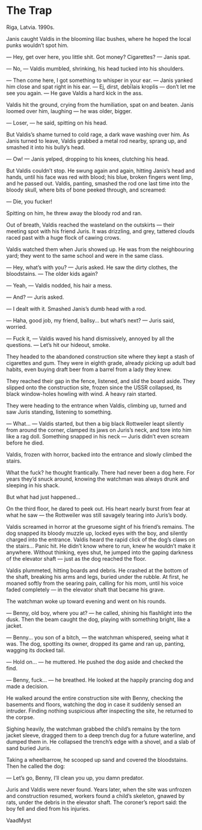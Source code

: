 # The Trap



Riga, Latvia. 1990s.


Janis caught Valdis in the blooming lilac bushes, where he hoped the local punks wouldn’t spot him.

— Hey, get over here, you little shit. Got money? Cigarettes? — Janis spat.

— No, — Valdis mumbled, shrinking, his head tucked into his shoulders.

— Then come here, I got something to whisper in your ear. — Janis yanked him close and spat right in his ear. — Ej, dirst, debīlais kroplis — don’t let me see you again. — He gave Valdis a hard kick in the ass.

Valdis hit the ground, crying from the humiliation, spat on and beaten. Janis loomed over him, laughing — he was older, bigger.

— Loser, — he said, spitting on his head.

But Valdis’s shame turned to cold rage, a dark wave washing over him. As Janis turned to leave, Valdis grabbed a metal rod nearby, sprang up, and smashed it into his bully’s head.

— Ow! — Janis yelped, dropping to his knees, clutching his head.

But Valdis couldn’t stop. He swung again and again, hitting Janis’s head and hands, until his face was red with blood; his blue, broken fingers went limp, and he passed out. Valdis, panting, smashed the rod one last time into the bloody skull, where bits of bone peeked through, and screamed:

— Die, you fucker!

Spitting on him, he threw away the bloody rod and ran.

Out of breath, Valdis reached the wasteland on the outskirts — their meeting spot with his friend Juris. It was drizzling, and grey, tattered clouds raced past with a huge flock of cawing crows.

Valdis watched them when Juris showed up. He was from the neighbouring yard; they went to the same school and were in the same class.

— Hey, what’s with you? — Juris asked. He saw the dirty clothes, the bloodstains. — The older kids again?

— Yeah, — Valdis nodded, his hair a mess.

— And? — Juris asked.

— I dealt with it. Smashed Janis’s dumb head with a rod.

— Haha, good job, my friend, ballsy… but what’s next? — Juris said, worried.

— Fuck it, — Valdis waved his hand dismissively, annoyed by all the questions. — Let’s hit our hideout, smoke.

They headed to the abandoned construction site where they kept a stash of cigarettes and gum. They were in eighth grade, already picking up adult bad habits, even buying draft beer from a barrel from a lady they knew.

They reached their gap in the fence, listened, and slid the board aside. They slipped onto the construction site, frozen since the USSR collapsed, its black window-holes howling with wind. A heavy rain started.

They were heading to the entrance when Valdis, climbing up, turned and saw Juris standing, listening to something.

— What… — Valdis started, but then a big black Rottweiler leapt silently from around the corner, clamped its jaws on Juris’s neck, and tore into him like a rag doll. Something snapped in his neck — Juris didn’t even scream before he died.

Valdis, frozen with horror, backed into the entrance and slowly climbed the stairs.

What the fuck? he thought frantically. There had never been a dog here. For years they’d snuck around, knowing the watchman was always drunk and sleeping in his shack.

But what had just happened…

On the third floor, he dared to peek out. His heart nearly burst from fear at what he saw — the Rottweiler was still savagely tearing into Juris’s body.

Valdis screamed in horror at the gruesome sight of his friend’s remains. The dog snapped its bloody muzzle up, locked eyes with the boy, and silently charged into the entrance. Valdis heard the rapid click of the dog’s claws on the stairs… Panic hit. He didn’t know where to run, knew he wouldn’t make it anywhere. Without thinking, eyes shut, he jumped into the gaping darkness of the elevator shaft — just as the dog reached the floor.

Valdis plummeted, hitting boards and debris. He crashed at the bottom of the shaft, breaking his arms and legs, buried under the rubble. At first, he moaned softly from the searing pain, calling for his mom, until his voice faded completely — in the elevator shaft that became his grave.

The watchman woke up toward evening and went on his rounds.

— Benny, old boy, where you at? — he called, shining his flashlight into the dusk. Then the beam caught the dog, playing with something bright, like a jacket.

— Benny… you son of a bitch, — the watchman whispered, seeing what it was. The dog, spotting its owner, dropped its game and ran up, panting, wagging its docked tail.

— Hold on… — he muttered. He pushed the dog aside and checked the find.

— Benny, fuck… — he breathed. He looked at the happily prancing dog and made a decision.

He walked around the entire construction site with Benny, checking the basements and floors, watching the dog in case it suddenly sensed an intruder. Finding nothing suspicious after inspecting the site, he returned to the corpse.

Sighing heavily, the watchman grabbed the child’s remains by the torn jacket sleeve, dragged them to a deep trench dug for a future waterline, and dumped them in. He collapsed the trench’s edge with a shovel, and a slab of sand buried Juris.

Taking a wheelbarrow, he scooped up sand and covered the bloodstains. Then he called the dog:

— Let’s go, Benny, I’ll clean you up, you damn predator.

Juris and Valdis were never found. Years later, when the site was unfrozen and construction resumed, workers found a child’s skeleton, gnawed by rats, under the debris in the elevator shaft. The coroner’s report said: the boy fell and died from his injuries.



VaadMyst 
